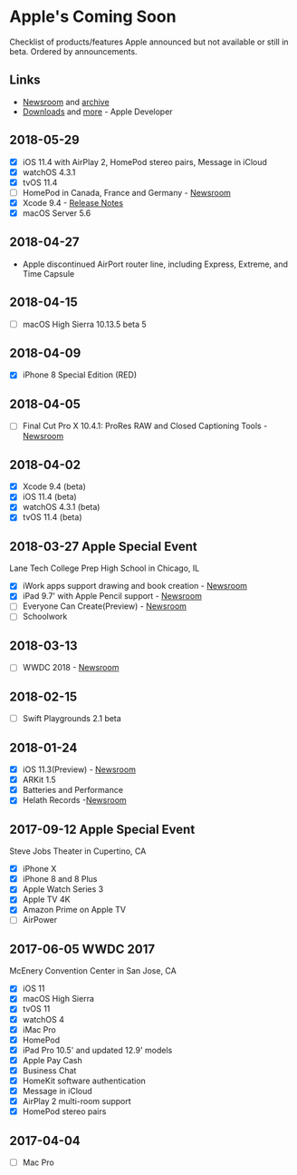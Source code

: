 # Apple's Coming Soon
Checklist of products/features Apple announced but not available or still in beta. Ordered by announcements.

## Links
- [Newsroom](https://www.apple.com/newsroom/) and [archive](https://www.apple.com/newsroom/archive/)
- [Downloads](https://developer.apple.com/download/) and [more](https://developer.apple.com/download/more/) - Apple Developer

## 2018-05-29
- [x] iOS 11.4 with AirPlay 2, HomePod stereo pairs, Message in iCloud
- [x] watchOS 4.3.1
- [x] tvOS 11.4
- [ ] HomePod in Canada, France and Germany - [Newsroom](https://www.apple.com/newsroom/2018/05/ios-11-4-brings-stereo-pairs-and-multi-room-audio-with-airplay-2/)
- [x] Xcode 9.4 - [Release Notes](https://developer.apple.com/go/?id=xcode-9.4-rn)
- [x] macOS Server 5.6

## 2018-04-27
- Apple discontinued AirPort router line, including Express, Extreme, and Time Capsule

## 2018-04-15
- [ ] macOS High Sierra 10.13.5 beta 5

## 2018-04-09
- [x] iPhone 8 Special Edition (RED)

## 2018-04-05
- [ ] Final Cut Pro X 10.4.1: ProRes RAW and Closed Captioning Tools - [Newsroom](https://www.apple.com/newsroom/2018/04/final-cut-pro-x-update-introduces-prores-raw-and-advanced-closed-captioning/)

## 2018-04-02
- [x] Xcode 9.4 (beta)
- [x] iOS 11.4 (beta)
- [x] watchOS 4.3.1 (beta)
- [x] tvOS 11.4 (beta)

## 2018-03-27 Apple Special Event
Lane Tech College Prep High School in Chicago, IL
- [x] iWork apps support drawing and book creation - [Newsroom](https://www.apple.com/newsroom/2018/03/iwork-update-brings-drawing-book-creation-and-more-to-pages-numbers-and-keynote/)
- [x] iPad 9.7' with Apple Pencil support - [Newsroom](https://www.apple.com/newsroom/2018/03/apple-introduces-new-9-7-inch-ipad-with-apple-pencil-support/)
- [ ] Everyone Can Create(Preview) - [Newsroom](https://www.apple.com/newsroom/2018/03/apple-unveils-everyone-can-create-curriculum-to-spark-student-creativity/)
- [ ] Schoolwork

## 2018-03-13
- [ ] WWDC 2018 - [Newsroom](https://www.apple.com/newsroom/2018/03/apples-worldwide-developers-conference-kicks-off-june-4-in-san-jose/)

## 2018-02-15
- [ ] Swift Playgrounds 2.1 beta

## 2018-01-24
- [x] iOS 11.3(Preview) - [Newsroom](https://www.apple.com/newsroom/2018/01/apple-previews-ios-11-3/)
- [x] ARKit 1.5
- [x] Batteries and Performance
- [x] Helath Records -[Newsroom](https://www.apple.com/newsroom/2018/01/apple-announces-effortless-solution-bringing-health-records-to-iPhone/)

## 2017-09-12 Apple Special Event
Steve Jobs Theater in Cupertino, CA
- [x] iPhone X
- [x] iPhone 8 and 8 Plus
- [x] Apple Watch Series 3
- [x] Apple TV 4K
- [x] Amazon Prime on Apple TV
- [ ] AirPower

## 2017-06-05 WWDC 2017
McEnery Convention Center in San Jose, CA
- [x] iOS 11
- [x] macOS High Sierra
- [x] tvOS 11
- [x] watchOS 4
- [x] iMac Pro
- [x] HomePod
- [x] iPad Pro 10.5' and updated 12.9' models
- [x] Apple Pay Cash
- [x] Business Chat
- [x] HomeKit software authentication
- [x] Message in iCloud
- [x] AirPlay 2 multi-room support
- [x] HomePod stereo pairs

## 2017-04-04
- [ ] Mac Pro
